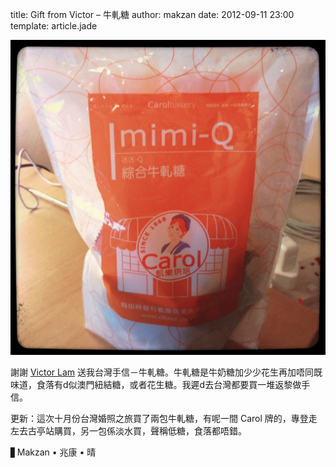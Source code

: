 title: Gift from Victor – 牛軋糖
author: makzan
date: 2012-09-11 23:00
template: article.jade

![image](IMG_0339.jpg)

謝謝 [Victor Lam][1] 送我台灣手信－牛軋糖。牛軋糖是牛奶糖加少少花生再加唔同既味道，食落有d似澳門紐結糖，或者花生糖。我遲d去台灣都要買一堆返黎做手信。

更新：這次十月份台灣婚照之旅買了兩包牛軋糖，有呢一間 Carol 牌的，專登走左去古亭站購買，另一包係淡水買，聲稱低糖，食落都唔錯。

▋Makzan • 兆康 • 晴


[1]: http://about.me/victorlam


